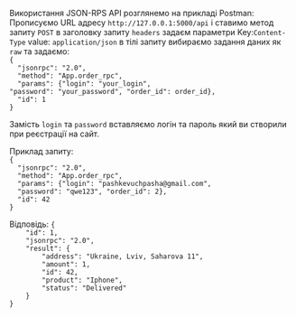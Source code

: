 Використання JSON-RPS API розглянемо на прикладі Postman: 
Прописуємо URL адресу `http://127.0.0.1:5000/api` і ставимо
метод запиту `POST` в заголовку запиту `headers` задаєм 
параметри Key:`Content-Type` value: `application/json` в тілі 
запиту вибираємо задання даних як `raw` та задаємо:<br>
`{`<br>
`  "jsonrpc": "2.0",`<br>
`  "method": "App.order_rpc",`<br>
`  "params": {"login": "your_login",`<br>
              `"password": "your_password", "order_id": order_id},`<br>
`  "id": 1`<br>
`}`

Замість `login` та `password` вставляємо логін та пароль який ви
створили при реєстрації на сайт. 

Приклад запиту:<br>
`{`<br>
`  "jsonrpc": "2.0",`<br>
`  "method": "App.order_rpc",`<br>
`  "params": {"login": "pashkevuchpasha@gmail.com",`<br>
`  "password": "qwe123", "order_id": 2},`<br>
`  "id": 42`<br>
`}`<br>

Відповідь: 
`{`<br>
`    "id": 1,`<br>
`    "jsonrpc": "2.0",`<br>
`    "result": {`<br>
`        "address": "Ukraine, Lviv, Saharova 11",`<br>
`        "amount": 1,`<br>
`        "id": 42,`<br>
`        "product": "Iphone",`<br>
`        "status": "Delivered"`<br>
`    }`<br>
`}`<br>
